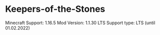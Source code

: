 # Keepers-of-the-Stones
Minecraft Support: 1.16.5
Mod Version: 1.1.30 LTS
Support type: LTS (until 01.02.2022)
